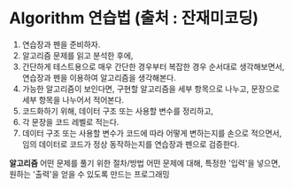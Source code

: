 # Algorithm 연습법 (출처 : 잔재미코딩)

1. 연습장과 펜을 준비하자.
2. 알고리즘 문제를 읽고 분석한 후에,
3. 간단하게 테스트용으로 매우 간단한 경우부터 복잡한 경우 순서대로 생각해보면서, 연습장과 펜을 이용하여 알고리즘을 생각해본다.
4. 가능한 알고리즘이 보인다면, 구현할 알고리즘을 세부 항목으로 나누고, 문장으로 세부 항목을 나누어서 적어본다.
5. 코드화하기 위해, 데이터 구조 또는 사용할 변수를 정리하고,
6. 각 문장을 코드 레벨로 적는다.
7. 데이터 구조 또는 사용할 변수가 코드에 따라 어떻게 변하는지를 손으로 적으면서, 임의 데이터로 코드가 정상 동작하는지를 연습장과 펜으로 검증한다.

**알고리즘** 어떤 문제를 풀기 위한 절차/방법
어떤 문제에 대해, 특정한 '입력'을 넣으면, 원하는 '출력'을 얻을 수 있도록 만드는 프로그래밍
